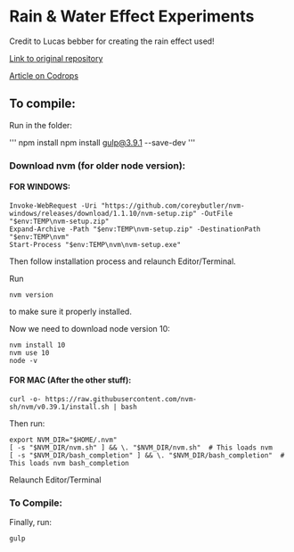 
# Rain & Water Effect Experiments

Credit to Lucas bebber for creating the rain effect used! 

[Link to original repository](https://github.com/codrops/RainEffect)

[Article on Codrops](http://tympanus.net/codrops/?p=25417)

## To compile:

Run in the folder:

'''
npm install
npm install gulp@3.9.1 --save-dev
'''
### Download nvm (for older node version):

#### FOR WINDOWS:
```
Invoke-WebRequest -Uri "https://github.com/coreybutler/nvm-windows/releases/download/1.1.10/nvm-setup.zip" -OutFile "$env:TEMP\nvm-setup.zip"
Expand-Archive -Path "$env:TEMP\nvm-setup.zip" -DestinationPath "$env:TEMP\nvm"
Start-Process "$env:TEMP\nvm\nvm-setup.exe"
```

Then follow installation process and relaunch Editor/Terminal.

Run
```
nvm version
```
to make sure it properly installed.

Now we need to download node version 10:
```
nvm install 10
nvm use 10
node -v
```


#### FOR MAC (After the other stuff):
```
curl -o- https://raw.githubusercontent.com/nvm-sh/nvm/v0.39.1/install.sh | bash
```

Then run:

```
export NVM_DIR="$HOME/.nvm"
[ -s "$NVM_DIR/nvm.sh" ] && \. "$NVM_DIR/nvm.sh"  # This loads nvm
[ -s "$NVM_DIR/bash_completion" ] && \. "$NVM_DIR/bash_completion"  # This loads nvm bash_completion
```
Relaunch Editor/Terminal

### To Compile:

Finally, run:

```
gulp
```